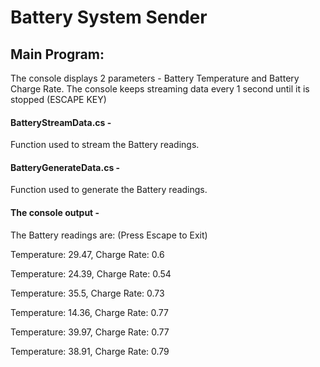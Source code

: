 # Battery System Sender

## Main Program: 
The console displays 2 parameters - Battery Temperature and Battery Charge Rate.
The console keeps streaming data every 1 second until it is stopped (ESCAPE KEY)

#### BatteryStreamData.cs - 
Function used to stream the Battery readings.

#### BatteryGenerateData.cs - 
Function used to generate the Battery readings.

#### The console output -
The Battery readings are: (Press Escape to Exit)

Temperature: 29.47, Charge Rate: 0.6

Temperature: 24.39, Charge Rate: 0.54

Temperature: 35.5, Charge Rate: 0.73

Temperature: 14.36, Charge Rate: 0.77

Temperature: 39.97, Charge Rate: 0.77

Temperature: 38.91, Charge Rate: 0.79


